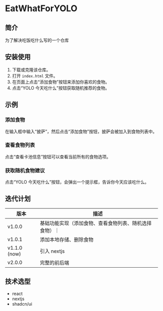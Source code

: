 # EatWhatForYOLO

## 简介
为了解决吃饭吃什么写的一个仓库

## 安装使用
1. 下载或克隆该仓库。
2. 打开 `index.html` 文件。
3. 在页面上点击“添加食物”按钮来添加你喜欢的食物。
4. 点击“YOLO 今天吃什么”按钮获取随机推荐的食物。

## 示例
### 添加食物
在输入框中输入“披萨”，然后点击“添加食物”按钮，披萨会被加入到食物列表中。

### 查看食物列表
点击“查看卡池信息”按钮可以查看当前所有的食物选项。

### 获取随机食物建议
点击“YOLO 今天吃什么”按钮，会弹出一个提示框，告诉你今天应该吃什么。

## 迭代计划
| 版本 | 描述 | 
| --- | --- | 
| v1.0.0 | 基础功能实现（添加食物、查看食物列表、随机选择食物）｜
| v1.0.1 | 添加本地存储、删除食物 |
| v1.1.0 (now) | 引入 nextjs |
| v2.0.0 | 完整的前后端 | 

## 技术选型
- react
- nextjs
- shadcn/ui
